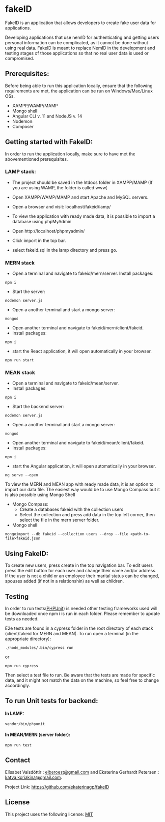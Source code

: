 # fakeID
FakeID is an application that allows developers to create fake user data for applications.

Developing applications that use nemID for authenticating and getting users personal information can be complicated, as it cannot be done without using real data. FakeID is meant to replace NemID in the development and testing stages of those applications so that no real user data is used or compromised.


## Prerequisites:
Before being able to run this application locally, ensure that the following requirements are met, the application can be run on Windows/Mac/Linux OSs.

- XAMPP/WAMP/MAMP
- Mongo shell
- Angular CLI v. 11 and NodeJS v. 14
- Nodemon
- Composer


## Getting started with FakeID:
In order to run the application locally, make sure to have met the abovementioned prerequisites.

### LAMP stack:

- The project should be saved in the htdocs folder in XAMPP/MAMP (If you are using WAMP, the folder is called www)
- Open XAMPP/WAMP/MAMP and start Apache and MySQL servers.
- Open a browser and visit: localhost/fakeid/lamp/

- To view the application with ready made data, it is possible to import a database using phpMyAdmin
- Open http://localhost/phpmyadmin/
- Click import in the top bar.
- select fakeid.sql in the lamp directory and press go.


### MERN stack
 - Open a terminal and navigate to fakeid/mern/server.
 Install packages:
 ```
 npm i
 ```
  - Start the server:
 ```
nodemon server.js
```
 - Open a another terminal and start a mongo server:
 ```
mongod
 ```
- Open another terminal and navigate to fakeid/mern/client/fakeid.
- Install packages:
 ```
npm i
```
 - start the React application, it will open automatically in your browser.
```
npm run start
```

### MEAN stack
 - Open a terminal and navigate to fakeid/mean/server.
 - Install packages:
 ```
 npm i
 ```
 - Start the backend server:
 ```
nodemon server.js
 ```
 - Open a another terminal and start a mongo server:
```
mongod
```
- Open another terminal and navigate to fakeid/mean/client/fakeid.
- Install packages:
 ```
 npm i
```
 - start the Angular application, it will open automatically in your browser.
 ```
 ng serve --open
 ```


To view the MERN and MEAN app with ready made data, it is an option to import our data file. The easiest way would be to use Mongo Compass but it is also possible using Mongo Shell
- Mongo Compass:
  - Create a databases fakeid with the collection users
  - Select the collection and press add data in the top left corner, then select the file in the mern server folder.
- Mongo shell
 ```
 mongoimport --db fakeid --collection users --drop --file <path-to-file>fakeid.json
 ```

 
## Using FakeID:

To create new users, press create in the top navigation bar.
 To edit users press the edit button for each user and change their name and/or address. If the user is not a child or an employee their marital status can be changed, spouses added (if not in a relationshin) as well as children.


## Testing 
In order to run tests([PHPUnit](https://phpunit.de/getting-started/phpunit-9.html)) is needed other testing frameworks used will be downloaded once npm i is run in each folder. 
Please remember to update tests as needed.

 E2e tests are found in a cypress folder in the root directory of each stack (client/fakeid for MERN and MEAN). To run open a terminal (in the appropriate directory):
 ```
 ./node_modules/.bin/cypress run
 ```
 or
  ```
npm run cypress
 ```

Then select a test file to run. Be aware that the tests are made for specific data, and it might not match the data on the machine, so feel free to change accordingly.

## To run Unit tests for backend:
#### In LAMP:
 ```
vendor/bin/phpunit
 ```
#### In MEAN/MERN (server folder):
 ```
 npm run test
 ```


## Contact
Elísabet Valsdóttir : elberoest@gmail.com and Ekaterina Gerhardt Petersen : katya.koriakina@gmail.com.

Project Link: https://github.com/ekaterinagp/fakeID

## License
This project uses the following license: [MIT](https://choosealicense.com/licenses/mit/)
